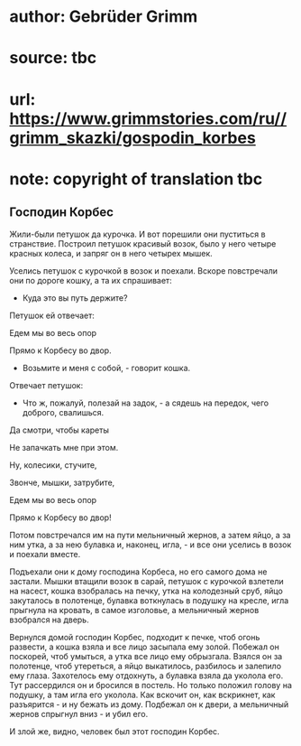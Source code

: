 # author: Gebrüder Grimm
# source: tbc
# url: https://www.grimmstories.com/ru//grimm_skazki/gospodin_korbes
# note: copyright of translation tbc

## Господин Корбес 

Жили-были петушок да курочка. И вот порешили они пуститься в странствие.
Построил петушок красивый возок, было у него четыре красных колеса, и
запряг он в него четырех мышек.

Уселись петушок с курочкой в возок и поехали. Вскоре повстречали они по
дороге кошку, а та их спрашивает:

- Куда это вы путь держите?

Петушок ей отвечает:

Едем мы во весь опор

Прямо к Корбесу во двор.

- Возьмите и меня с собой, - говорит кошка.

Отвечает петушок:

- Что ж, пожалуй, полезай на задок, - а сядешь на передок, чего
доброго, свалишься.

Да смотри, чтобы кареты

Не запачкать мне при этом.

Ну, колесики, стучите,

Звонче, мышки, затрубите,

Едем мы во весь опор

Прямо к Корбесу во двор!

Потом повстречался им на пути мельничный жернов, а затем яйцо, а за ним
утка, а за нею булавка и, наконец, игла, - и все они уселись в возок и
поехали вместе.

Подъехали они к дому господина Корбеса, но его самого дома не застали.
Мышки втащили возок в сарай, петушок с курочкой взлетели на насест,
кошка взобралась на печку, утка на колодезный сруб, яйцо закуталось в
полотенце, булавка воткнулась в подушку на кресле, игла прыгнула на
кровать, в самое изголовье, а мельничный жернов взобрался на дверь.

Вернулся домой господин Корбес, подходит к печке, чтоб огонь развести, а
кошка взяла и все лицо засыпала ему золой. Побежал он поскорей, чтоб
умыться, а утка все лицо ему обрызгала. Взялся он за полотенце, чтоб
утереться, а яйцо выкатилось, разбилось и залепило ему глаза. Захотелось
ему отдохнуть, а булавка взяла да уколола его. Тут рассердился он и
бросился в постель. Но только положил голову на подушку, а там игла его
уколола. Как вскочит он, как вскрикнет, как разъярится - и ну бежать из
дому. Подбежал он к двери, а мельничный жернов спрыгнул вниз - и убил
его.

И злой же, видно, человек был этот господин Корбес.
